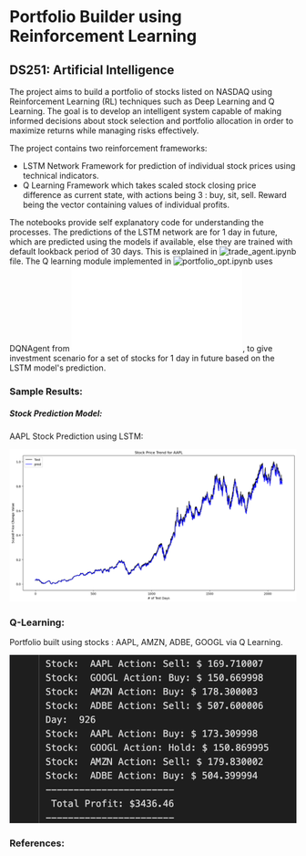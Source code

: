 # Portfolio Builder using Reinforcement Learning

## DS251: Artificial Intelligence

The project aims to build a portfolio of stocks listed on NASDAQ using Reinforcement Learning (RL) techniques such as Deep Learning and Q Learning. The goal is to develop an intelligent system capable of making informed decisions about stock selection and portfolio allocation in order to maximize returns while managing risks effectively.

The project contains two reinforcement frameworks:

* LSTM Network Framework for prediction of individual stock prices using technical indicators.
* Q Learning Framework which takes scaled stock closing price difference as current state, with actions being 3 : buy, sit, sell. Reward being the vector containing values of individual profits.

The notebooks provide self explanatory code for understanding the processes. The predictions of the LSTM network are for 1 day in future, which are predicted using the models if available, else they are trained with default lookback period of 30 days. This is explained in ![trade_agent.ipynb](trade_agent.ipynb) file. The Q learning module implemented in ![portfolio_opt.ipynb](portfolio_opt.ipynb) uses DQNAgent from ![agent module](agent.py), to give investment scenario for a set of stocks for 1 day in future based on the LSTM model's prediction.

### Sample Results:

##### Stock Prediction Model:

AAPL Stock Prediction using LSTM:

![AAPL Stock Prediction](images/AAPL.png)

### Q-Learning:

Portfolio built using stocks : AAPL, AMZN, ADBE, GOOGL via Q Learning. 

![For Q-learning using stocks : AAPL, AMZN, ADBE, GOOGL](images/QPred_926days.png)

### References:
![]()
![]()

